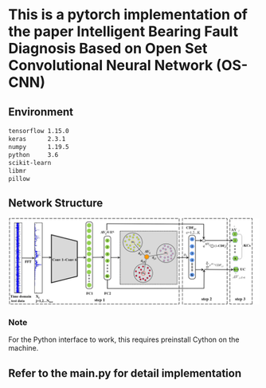 # This is a pytorch implementation of the paper Intelligent Bearing Fault Diagnosis Based on Open Set Convolutional Neural Network (OS-CNN)

## Environment
    tensorflow 1.15.0
    keras      2.3.1
    numpy      1.19.5
    python     3.6
    scikit-learn  
    libmr
    pillow

## Network Structure
![img.png](https://raw.githubusercontent.com/zccguess/OS-CNN/master/readmeImages/test%20phase1.png?token=GHSAT0AAAAAABVV5Z3WFOD65C4UIR4T4Z4KYVL3WYA)
### Note
For the Python interface to work, this requires preinstall Cython on the machine.
## Refer to the main.py for detail implementation